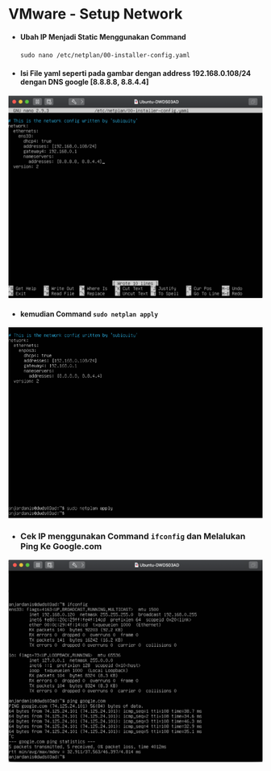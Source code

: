 # VMware - Setup Network

* #### Ubah IP Menjadi Static Menggunakan Command
    `sudo nano /etc/netplan/00-installer-config.yaml`

* #### Isi File yaml seperti pada gambar dengan address 192.168.0.108/24 dengan DNS google [8.8.8.8, 8.8.4.4] 
![01](assets/01.png)

* #### kemudian Command `sudo netplan apply`
![1.5](assets/1.5.png)

* ### Cek IP menggunakan Command `ifconfig` dan Melalukan Ping Ke Google.com
![02](assets/02.png)